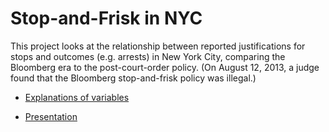 # Stop-and-Frisk in NYC
This project looks at the relationship between reported justifications for stops and outcomes (e.g. arrests) in New York City, comparing the Bloomberg era to the post-court-order policy. (On August 12, 2013, a judge found that the Bloomberg stop-and-frisk policy was illegal.)

* [Explanations of variables](https://www.icpsr.umich.edu/icpsrweb/NACJD/studies/21660/variables)

* [Presentation](https://docs.google.com/presentation/d/1BC6uAkBflQgljIwlLT_8lBUmCedhodlroJTThGP02ZU/)
